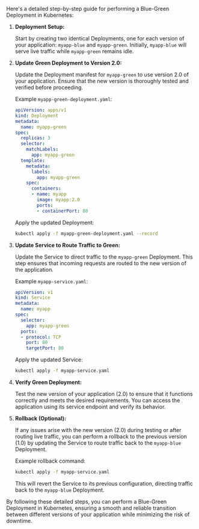 Here's a detailed step-by-step guide for performing a Blue-Green Deployment in Kubernetes:

1. **Deployment Setup:**

   Start by creating two identical Deployments, one for each version of your application: `myapp-blue` and `myapp-green`. Initially, `myapp-blue` will serve live traffic while `myapp-green` remains idle.

2. **Update Green Deployment to Version 2.0:**

   Update the Deployment manifest for `myapp-green` to use version 2.0 of your application. Ensure that the new version is thoroughly tested and verified before proceeding.

   Example `myapp-green-deployment.yaml`:
   ```yaml
   apiVersion: apps/v1
   kind: Deployment
   metadata:
     name: myapp-green
   spec:
     replicas: 3
     selector:
       matchLabels:
         app: myapp-green
     template:
       metadata:
         labels:
           app: myapp-green
       spec:
         containers:
         - name: myapp
           image: myapp:2.0
           ports:
           - containerPort: 80
   ```

   Apply the updated Deployment:
   ```bash
   kubectl apply -f myapp-green-deployment.yaml --record
   ```

3. **Update Service to Route Traffic to Green:**

   Update the Service to direct traffic to the `myapp-green` Deployment. This step ensures that incoming requests are routed to the new version of the application.

   Example `myapp-service.yaml`:
   ```yaml
   apiVersion: v1
   kind: Service
   metadata:
     name: myapp
   spec:
     selector:
       app: myapp-green
     ports:
     - protocol: TCP
       port: 80
       targetPort: 80
   ```

   Apply the updated Service:
   ```bash
   kubectl apply -f myapp-service.yaml
   ```

4. **Verify Green Deployment:**

   Test the new version of your application (2.0) to ensure that it functions correctly and meets the desired requirements. You can access the application using its service endpoint and verify its behavior.

5. **Rollback (Optional):**

   If any issues arise with the new version (2.0) during testing or after routing live traffic, you can perform a rollback to the previous version (1.0) by updating the Service to route traffic back to the `myapp-blue` Deployment.

   Example rollback command:
   ```bash
   kubectl apply -f myapp-service.yaml
   ```

   This will revert the Service to its previous configuration, directing traffic back to the `myapp-blue` Deployment.

By following these detailed steps, you can perform a Blue-Green Deployment in Kubernetes, ensuring a smooth and reliable transition between different versions of your application while minimizing the risk of downtime.
